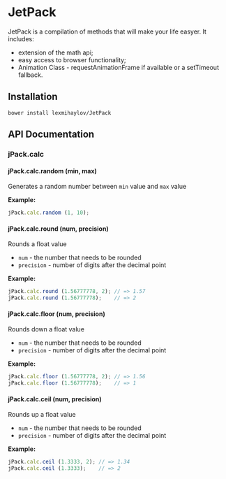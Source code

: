 # JetPack

JetPack is a compilation of methods that will make your life easyer. It includes:
 * extension of the math api;
 * easy access to browser functionality;
 * Animation Class - requestAnimationFrame if available or a setTimeout fallback.
 

## Installation

    bower install lexmihaylov/JetPack
    
## API Documentation

### jPack.calc

#### jPack.calc.random (min, max)

Generates a random number between `min` value and `max` value

__Example:__

```javascript
jPack.calc.random (1, 10);
```

#### jPack.calc.round (num, precision)

Rounds a float value
 * `num` - the number that needs to be rounded
 * `precision` - number of digits after the decimal point

__Example:__

```javascript
jPack.calc.round (1.56777778, 2); // => 1.57
jPack.calc.round (1.56777778);    // => 2
```

#### jPack.calc.floor (num, precision)

Rounds down a float value
 * `num` - the number that needs to be rounded
 * `precision` - number of digits after the decimal point

__Example:__

```javascript
jPack.calc.floor (1.56777778, 2); // => 1.56
jPack.calc.floor (1.56777778);    // => 1
```

#### jPack.calc.ceil (num, precision)

Rounds up a float value
 * `num` - the number that needs to be rounded
 * `precision` - number of digits after the decimal point

__Example:__

```javascript
jPack.calc.ceil (1.3333, 2); // => 1.34
jPack.calc.ceil (1.3333);    // => 2
```
